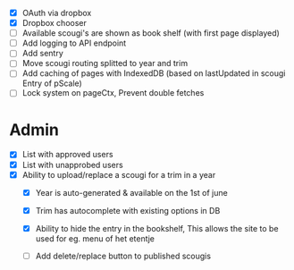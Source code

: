 - [x] OAuth via dropbox
- [x] Dropbox chooser
- [ ] Available scougi's are shown as book shelf (with first page displayed)
- [ ] Add logging to API endpoint
- [ ] Add sentry
- [ ] Move scougi routing splitted to year and trim
- [ ] Add caching of pages with IndexedDB (based on lastUpdated in scougi Entry of pScale)
- [ ] Lock system on pageCtx, Prevent double fetches

# Admin
- [x] List with approved users
- [x] List with unapprobed users
- [x] Ability to upload/replace a scougi for a trim in a year
  - [x] Year is auto-generated & available on the 1st of june
  - [x] Trim has autocomplete with existing options in DB
  - [x] Ability to hide the entry in the bookshelf, This allows the site to be used for eg. menu of het etentje
  - [ ] Add delete/replace button to published scougis

